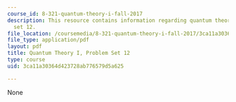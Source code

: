 ```yaml
---
course_id: 8-321-quantum-theory-i-fall-2017
description: This resource contains information regarding quantum theory I, problem
  set 12.
file_location: /coursemedia/8-321-quantum-theory-i-fall-2017/3ca11a30364d423728ab776579d5a625_MIT8_321F17_Pset12.pdf
file_type: application/pdf
layout: pdf
title: Quantum Theory I, Problem Set 12
type: course
uid: 3ca11a30364d423728ab776579d5a625

---
```

None
